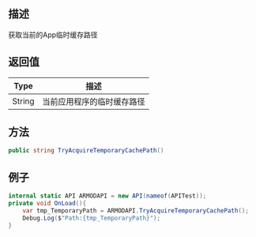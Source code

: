 ## 描述

获取当前的App临时缓存路径

## 返回值

| Type                                          | 描述                             |
| --------------------------------------------- | --------------------------------------- |
| <highlight color="#AE6221">String</highlight> | 当前应用程序的临时缓存路径 |

## 方法

```cs
public string TryAcquireTemporaryCachePath()
```

## 例子

```cs
internal static API ARMODAPI = new API(nameof(APITest));
private void OnLoad(){
    var tmp_TemporaryPath = ARMODAPI.TryAcquireTemporaryCachePath();
    Debug.Log($"Path:{tmp_TemporaryPath}");
}
```
